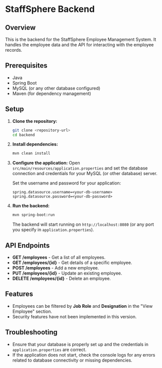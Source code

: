 # StaffSphere Backend

## Overview
This is the backend for the StaffSphere Employee Management System. It handles the employee data and the API for interacting with the employee records.

## Prerequisites
- Java 
- Spring Boot
- MySQL (or any other database configured)
- Maven (for dependency management)

## Setup
1. **Clone the repository:**
    ```bash
    git clone <repository-url>
    cd backend
    ```

2. **Install dependencies:**
    ```bash
    mvn clean install
    ```

3. **Configure the application:**
    Open `src/main/resources/application.properties` and set the database connection and credentials for your MySQL (or other database) server.

    Set the username and password for your application:
    ```properties
    spring.datasource.username=<your-db-username>
    spring.datasource.password=<your-db-password>
    ```

4. **Run the backend:**
    ```bash
    mvn spring-boot:run
    ```
    The backend will start running on `http://localhost:8080` (or any port you specify in `application.properties`).

## API Endpoints
- **GET /employees** - Get a list of all employees.
- **GET /employees/{id}** - Get details of a specific employee.
- **POST /employees** - Add a new employee.
- **PUT /employees/{id}** - Update an existing employee.
- **DELETE /employees/{id}** - Delete an employee.

## Features
- Employees can be filtered by **Job Role** and **Designation** in the "View Employee" section.
- Security features have not been implemented in this version.

## Troubleshooting
- Ensure that your database is properly set up and the credentials in `application.properties` are correct.
- If the application does not start, check the console logs for any errors related to database connectivity or missing dependencies.

   
        
